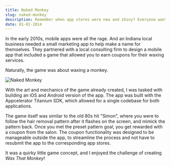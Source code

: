 ```yaml
---
title: Naked Monkey
slug: naked-monkey
description: Remember when app stores were new and shiny? Everyone wanted an app, even your local waxing spa.
date: 01-01-2014
---
```

In the early 2010s, mobile apps were all the rage. And an Indiana local business needed a small marketing app to help make a name for themselves. They partnered with a local consulting firm to design a mobile app that included a game that allowed you to earn coupons for their waxing services.

Naturally, the game was about waxing a monkey.

![Naked Monkey](/assets/naked-monkey.webp)

With the art and mechanics of the game already created, I was tasked with building an iOS and Android version of the app. The app was built with the Appcelerator Titanium SDK, which allowed for a single codebase for both applications.

The game itself was similar to the old 80s hit "Simon", where you were to follow the hair removal pattern after it flashes on the screen, and mimick the pattern back. Once you met the preset pattern goal, you get rewarded with a coupon from the salon. The coupon functionality was designed to be manageable outside the app, to streamline the process and not have to resubmit the app to the corresponding app stores.

It was a quirky little game concept, and I enjoyed the challenge of creating *Wax That Monkey!*